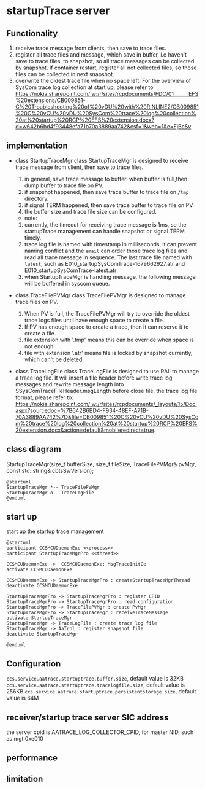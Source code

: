# startupTrace server

## Functionality
1. receive trace message from clients, then save to trace files.
2. register all trace files and message, which save in buffer, i.e haven't save to trace files, to snapshot, so all trace messages can be collected by snapshot. If container restart, register all not collected files, so those files can be collected in next snapshot.
3. overwrite the oldest trace file when no space left.
For the overview of SysCom trace log collection at start up, please refer to
https://nokia.sharepoint.com/:w:/r/sites/rcpdocuments/FDC/01______EFS%20extensions/CB009851-C%20Troubleshooting%20of%20vDU%20with%20RINLINE2/CB009851%20C%20vCU%20vDU%20SysCom%20trace%20log%20collection%20at%20startup%20RCP%20EFS%20extension.docx?d=w642b6bd4f93448efa71b70a3889aa742&csf=1&web=1&e=FjBcSv

## implementation
- class StartupTraceMgr
  class StartupTraceMgr is designed to receive trace message from client, then save to trace files.
  1. in general, save trace message to buffer. when buffer is full,then dump buffer to trace file on PV.
  2. if snapshot happened, then save trace buffer to trace file on `/tmp` directory.
  3. if signal TERM happened, then save trace buffer to trace file on PV
  4. the buffer size and trace file size can be configured.
  - note:
  1. currently, the timeout for receiving trace message is 1ms, so the startupTrace management can handle snapshot or signal TERM timely.
  2. trace log file is named with timestamp in milliseconds, it can prevent naming conflict and the `email` can order those trace log files and read all trace message in sequence. The last trace file named with `latest`, such as E010_startupSysComTrace-1679662927.atr and E010_startupSysComTrace-latest.atr
  3. when StartupTraceMgr is handling message, the following message will be buffered in syscom queue.

- class TraceFilePVMgr
  class TraceFilePVMgr is designed to manage trace files on PV.
  1. When PV is full, the TraceFilePVMgr will try to override the oldest trace logs files until have enough space to create a file.
  2. If PV has enough space to create a trace, then it can reserve it to create a file.
  3. file extension with '.tmp' means this can be override when space is not enough.
  4. file with extension '.atr' means file is locked by snapshot currently, which can't be deleted.

- class TraceLogFile
  class TraceLogFile is designed to use RAII to manage a trace log file. It will insert a file header before write trace log messages and rewrite message length into SSysComTraceFileHeader.msgLength before close file.
  the trace log file format, please refer to:
  https://nokia.sharepoint.com/:w:/r/sites/rcpdocuments/_layouts/15/Doc.aspx?sourcedoc=%7B642B6BD4-F934-48EF-A71B-70A3889AA742%7D&file=CB009851%20C%20vCU%20vDU%20SysCom%20trace%20log%20collection%20at%20startup%20RCP%20EFS%20extension.docx&action=default&mobileredirect=true.

## class diagram
StartupTraceMgr(size_t bufferSize, size_t fileSize, TraceFilePVMgr& pvMgr, const std::string& cbtsSwVersion);
```plantuml
@startuml
StartupTraceMgr *-- TraceFilePVMgr
StartupTraceMgr o-- TraceLogFile
@enduml
```

## start up
start up the startup trace management
```plantuml
@startuml
participant CCSMCUDaemonExe <<process>>
participant StartupTraceMgrPro <<thread>>

CCSMCUDaemonExe ->  CCSMCUDaemonExe: MsgTraceInitCe
activate CCSMCUDaemonExe

CCSMCUDaemonExe -> StartupTraceMgrPro : createStartupTraceMgrThread
deactivate CCSMCUDaemonExe

StartupTraceMgrPro -> StartupTraceMgrPro : register CPID
StartupTraceMgrPro -> StartupTraceMgrPro : read configuration
StartupTraceMgrPro -> TraceFilePVMgr : create PvMgr
StartupTraceMgrPro -> StartupTraceMgr : receiveTraceMessage
activate StartupTraceMgr
StartupTraceMgr -> TraceLogFile : create trace log file
StartupTraceMgr -> AaTrbl : register snapshot file
deactivate StartupTraceMgr

@enduml
```

## Configuration
`ccs.service.aatrace.startuptrace.buffer.size`, default value is 32KB
`ccs.service.aatrace.startuptrace.tracelogfile.size`, default value is 256KB
`ccs.service.aatrace.startuptrace.persistentstorage.size`, default value is 64M

## receiver/startup trace server SIC address
the server cpid is AATRACE_LOG_COLLECTOR_CPID, for master NID, such as mgt 0xe010

## performance

## limitation
